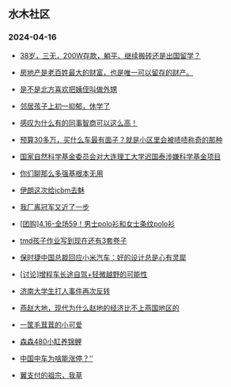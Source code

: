 ## 水木社区 
### 2024-04-16

+ [38岁，三无，200W存款，躺平、继续搬砖还是出国留学？](https://www.mysmth.net/nForum/article/Age/20355195)

+ [房地产是老百姓最大的财富，也是唯一可以留存的财产。](https://www.mysmth.net/nForum/article/OurEstate/2944611)

+ [是不是北方喜欢把姨侄叫做外甥](https://www.mysmth.net/nForum/article/FamilyLife/1766659661)

+ [邻居孩子上初一抑郁，休学了](https://www.mysmth.net/nForum/article/ChildEducation/2371957)

+ [感叹为什么有的同事智商可以这么高！](https://www.mysmth.net/nForum/article/WorkingLife/24987)

+ [预算30多万，买什么车最有面子？就是小区里会被啧啧称奇的那种](https://www.mysmth.net/nForum/article/AutoWorld/1944810085)

+ [国家自然科学基金委员会对大连理工大学迟国泰涉嫌科学基金项目](https://www.mysmth.net/nForum/article/QingJiao/859267)

+ [你们聊那么多强基根本无用](https://www.mysmth.net/nForum/article/PreUnivEdu/156588)

+ [伊朗这次给icbm去魅](https://www.mysmth.net/nForum/article/Aero/434808)

+ [我厂离冠军又近了一步](https://www.mysmth.net/nForum/article/WorldSoccer/18082290)

+ [[团购]4.16-全场59！男士polo衫和女士条纹polo衫](https://www.mysmth.net/nForum/article/ADAgent_TG/1320224)

+ [tmd孩子作业写到现在还有3套卷子](https://www.mysmth.net/nForum/article/ChildEducation/2372220)

+ [保时捷中国总裁回应小米汽车：好的设计总是心有灵犀](https://www.mysmth.net/nForum/article/GreenAuto/1541910)

+ [[讨论]增程车长途自驾+轻微越野的可能性](https://www.mysmth.net/nForum/article/AutoTravel/13652310)

+ [济南大学生打人事件再次反转](https://www.mysmth.net/nForum/article/FamilyLife/1766660936)

+ [燕赵大地，现代为什么赵地的经济比不上燕国地区的](https://www.mysmth.net/nForum/article/Geography/580955)

+ [一筐毛茸茸的小可爱](https://www.mysmth.net/nForum/article/Age/20355166)

+ [森森480小缸养锦鲤](https://www.mysmth.net/nForum/article/Fish/132428)

+ [中国中车为啥能涨停？‘’](https://www.mysmth.net/nForum/article/Stock/10832111)

+ [翼支付的祖宗，我草](https://www.mysmth.net/nForum/article/CouponsLife/4484332)

